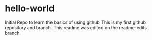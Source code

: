 # hello-world
Initial Repo to learn the basics of using github
This is my first github repository and branch.
This readme was edited on the readme-edits branch.
